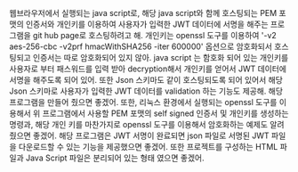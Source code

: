 웹브라우저에서 실행되는 java script로, 해당 java script와 함께 호스팅되는 PEM 포맷의 인증서와 개인키를 이용하여 사용자가 입력한 JWT 데이터에 서명을 해주는 프로그램을 git hub page로 호스팅하려고 해. 개인키는 openssl 도구를 이용하여 '-v2 aes-256-cbc -v2prf hmacWithSHA256 -iter 600000' 옵션으로 암호화되서 호스팅되고 인증서는 따로 암호화되어 있지 않아. java script 는 함호화 되어 있는 개인키를 사용자로 부터 패스워드를 입력 받아 decryption해서 개인키를 얻어서 JWT 데이터에 서명을 해주도록 되어 있어. 또한 Json 스키마도 같이 호스팅되도록 되어 있어서 해당 Json 스키마로 사용자가 입력한 JWT 데이터를 validation 하는 기능도 제공해. 
해당 프로그램을 만들어 줬으면 좋겠어. 
또한, 리눅스 환경에서 실행되는 openssl 도구를 이용해서 위 프로그램에서 사용할 PEM 포맷의 self signed 인증서 및 개인키를 생성하는 명령과, 해당 개인 키를 마찬가지로 openssl 도구를 이용해서 암호화하는 예제도 알려줬으면 좋겠어. 
해당 프로그램은 JWT 서명이 완료되면 json 파일로 서명된 JWT 파일을 다운로드할 수 있는 기능을 제공했으면 좋겠어.
또한 프로젝트를 구성하는 HTML 파일과 Java Script 파일은 분리되어 있는 형태 였으면 좋겠어.